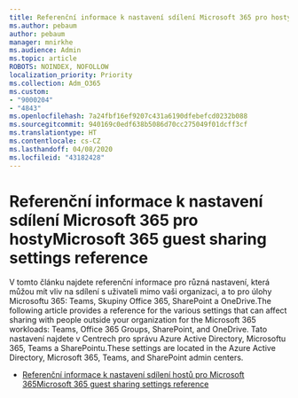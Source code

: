 ```yaml
---
title: Referenční informace k nastavení sdílení Microsoft 365 pro hosty
ms.author: pebaum
author: pebaum
manager: mnirkhe
ms.audience: Admin
ms.topic: article
ROBOTS: NOINDEX, NOFOLLOW
localization_priority: Priority
ms.collection: Adm_O365
ms.custom:
- "9000204"
- "4843"
ms.openlocfilehash: 7a24fbf16ef9207c431a6190dfebefcd0232b088
ms.sourcegitcommit: 940169c0edf638b5086d70cc275049f01dcff3cf
ms.translationtype: HT
ms.contentlocale: cs-CZ
ms.lasthandoff: 04/08/2020
ms.locfileid: "43182428"
---
```

# <a name="microsoft-365-guest-sharing-settings-reference"></a><span data-ttu-id="82a1d-102">Referenční informace k nastavení sdílení Microsoft 365 pro hosty</span><span class="sxs-lookup"><span data-stu-id="82a1d-102">Microsoft 365 guest sharing settings reference</span></span>

<span data-ttu-id="82a1d-103">V tomto článku najdete referenční informace pro různá nastavení, která můžou mít vliv na sdílení s uživateli mimo vaši organizaci, a to pro úlohy Microsoftu 365: Teams, Skupiny Office 365, SharePoint a OneDrive.</span><span class="sxs-lookup"><span data-stu-id="82a1d-103">The following article provides a reference for the various settings that can affect sharing with people outside your organization for the Microsoft 365 workloads: Teams, Office 365 Groups, SharePoint, and OneDrive.</span></span> <span data-ttu-id="82a1d-104">Tato nastavení najdete v Centrech pro správu Azure Active Directory, Microsoftu 365, Teams a SharePointu.</span><span class="sxs-lookup"><span data-stu-id="82a1d-104">These settings are located in the Azure Active Directory, Microsoft 365, Teams, and SharePoint admin centers.</span></span>

- [<span data-ttu-id="82a1d-105">Referenční informace k nastavení sdílení hostů pro Microsoft 365</span><span class="sxs-lookup"><span data-stu-id="82a1d-105">Microsoft 365 guest sharing settings reference</span></span>](https://docs.microsoft.com/microsoft-365/solutions/microsoft-365-guest-settings?view=o365-worldwide)

